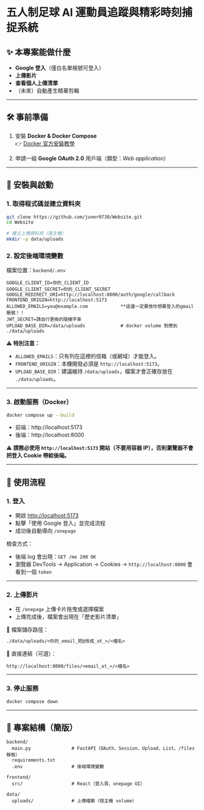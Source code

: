 # 五人制足球 AI 運動員追蹤與精彩時刻捕捉系統

## ✨ 本專案能做什麼
- **Google 登入**（僅白名單帳號可登入）
- **上傳影片**
- **查看個人上傳清單**
- （未來）自動產生精華剪輯

---

## 🛠 事前準備
1. 安裝 **Docker & Docker Compose**  
   👉 [Docker 官方安裝教學](https://docs.docker.com/get-docker/)

2. 申請一組 **Google OAuth 2.0** 用戶端（類型：*Web application*）

---

## 🚀 安裝與啟動

### 1. 取得程式碼並建立資料夾
```bash
git clone https://github.com/juner0730/Website.git
cd Website

# 建立上傳資料夾（宿主機）
mkdir -p data/uploads
```

### 2. 設定後端環境變數
檔案位置：`backend/.env`  

```env
GOOGLE_CLIENT_ID=你的_CLIENT_ID
GOOGLE_CLIENT_SECRET=你的_CLIENT_SECRET
GOOGLE_REDIRECT_URI=http://localhost:8000/auth/google/callback
FRONTEND_ORIGIN=http://localhost:5173
ALLOWED_EMAILS=you@example.com            **這邊一定要放你想要登入的gmail賬號！！
JWT_SECRET=請自行更換的隨機字串
UPLOAD_BASE_DIR=/data/uploads             # docker volume 對應到 ./data/uploads
```

⚠️ **特別注意：**
- `ALLOWED_EMAILS`：只有列在這裡的信箱（或網域）才能登入。  
- `FRONTEND_ORIGIN`：本機開發必須是 `http://localhost:5173`。  
- `UPLOAD_BASE_DIR`：建議維持 `/data/uploads`，檔案才會正確存放在 `./data/uploads`。

---

### 3. 啟動服務（Docker）
```bash
docker compose up --build
```

- 前端：http://localhost:5173  
- 後端：http://localhost:8000  

⚠️ **請務必使用 `http://localhost:5173` 開站（不要用容器 IP），否則瀏覽器不會把登入 Cookie 帶給後端。**

---

## 🔑 使用流程

### 1. 登入
- 開啟 [http://localhost:5173](http://localhost:5173)  
- 點擊「使用 Google 登入」並完成流程  
- 成功後自動導向 `/onepage`  

檢查方式：  
- 後端 log 會出現：`GET /me 200 OK`  
- 瀏覽器 DevTools → Application → Cookies → `http://localhost:8000` 會看到一個 `token`

---

### 2. 上傳影片
- 在 `/onepage` 上傳卡片拖曳或選擇檔案  
- 上傳完成後，檔案會出現在「歷史影片清單」  

📂 檔案儲存路徑：  
```txt
./data/uploads/<你的_email_把@改成_at_>/<檔名>
```

📎 直接連結（可選）：  
```
http://localhost:8000/files/<email_at_>/<檔名>
```

---

### 3. 停止服務
```bash
docker compose down
```

---

## 📂 專案結構（簡版）
```
backend/
  main.py               # FastAPI（OAuth、Session、Upload、List、/files 靜態）
  requirements.txt
  .env                  # 後端環境變數

frontend/
  src/                  # React（登入頁、onepage UI）

data/
  uploads/              # 上傳檔案（宿主機 volume）
```
